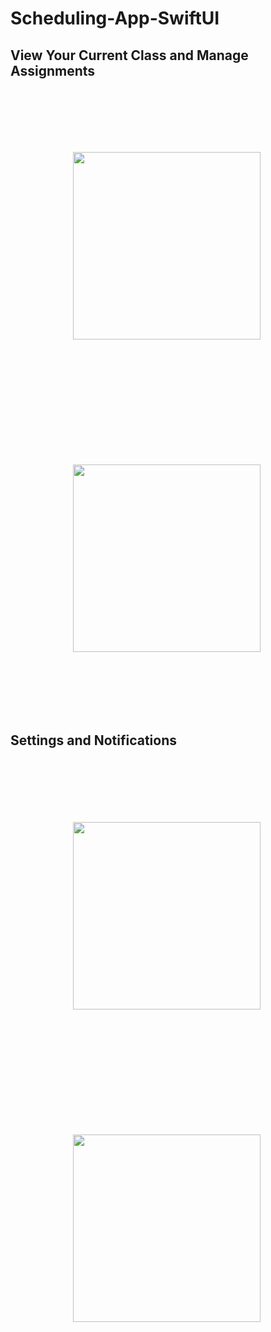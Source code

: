 # Scheduling-App-SwiftUI

## View Your Current Class and Manage Assignments
<p float="left">
  <img src="https://user-images.githubusercontent.com/50339306/141167429-b45742d5-9ee3-4a63-b3c6-e9b2a4f9eedc.PNG" width="300" style="padding: 100px;" />
  <img src="https://user-images.githubusercontent.com/50339306/141167602-d6afbe27-917a-4cc0-aced-e3720f176335.PNG" width="300" style="padding: 100px;" />
</p>

## Settings and Notifications
<p float="left">
  <img src="https://user-images.githubusercontent.com/50339306/141167696-94f3fa6c-fb2e-41ed-a52d-9acb572c119e.PNG" width="300" style="padding: 100px;" />
  <img src="https://user-images.githubusercontent.com/50339306/141167780-dac39082-5e87-465e-898a-71c9f0df54de.jpg" width="300" style="padding: 100px;" />
</p>

